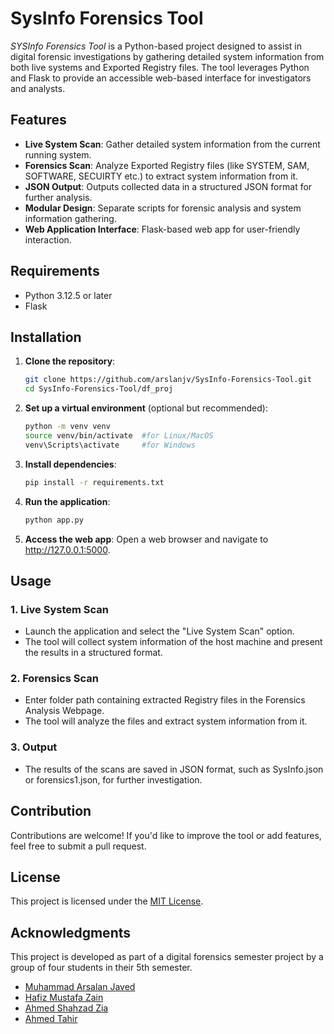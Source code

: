 # SysInfo Forensics Tool

_SYSInfo Forensics Tool_ is a Python-based project designed to assist in digital forensic investigations by gathering detailed system information from both live systems and Exported Registry files. The tool leverages Python and Flask to provide an accessible web-based interface for investigators and analysts.

## Features

- **Live System Scan**: Gather detailed system information from the current running system.
- **Forensics Scan**: Analyze Exported Registry files (like SYSTEM, SAM, SOFTWARE, SECUIRTY etc.) to extract system information from it.
- **JSON Output**: Outputs collected data in a structured JSON format for further analysis.
- **Modular Design**: Separate scripts for forensic analysis and system information gathering.
- **Web Application Interface**: Flask-based web app for user-friendly interaction.

## Requirements

- Python 3.12.5 or later
- Flask

## Installation

1. **Clone the repository**:

   ```bash
   git clone https://github.com/arslanjv/SysInfo-Forensics-Tool.git
   cd SysInfo-Forensics-Tool/df_proj
   ```

2. **Set up a virtual environment** (optional but recommended):

   ```bash
   python -m venv venv
   source venv/bin/activate  #for Linux/MacOS
   venv\Scripts\activate     #for Windows
   ```

3. **Install dependencies**:

   ```bash
   pip install -r requirements.txt
   ```

4. **Run the application**:

   ```bash
   python app.py
   ```

5. **Access the web app**:
   Open a web browser and navigate to http://127.0.0.1:5000.

## Usage

### 1. Live System Scan

- Launch the application and select the "Live System Scan" option.
- The tool will collect system information of the host machine and present the results in a structured format.

### 2. Forensics Scan

- Enter folder path containing extracted Registry files in the Forensics Analysis Webpage.
- The tool will analyze the files and extract system information from it.

### 3. Output

- The results of the scans are saved in JSON format, such as SysInfo.json or forensics1.json, for further investigation.

## Contribution

Contributions are welcome! If you'd like to improve the tool or add features, feel free to submit a pull request.

## License

This project is licensed under the [MIT License](../LICENSE).

## Acknowledgments

This project is developed as part of a digital forensics semester project by a group of four students in their 5th semester.

- [Muhammad Arsalan Javed](https://github.com/arslanjv)
- [Hafiz Mustafa Zain](https://github.com/mustafaazain)
- [Ahmed Shahzad Zia](https://github.com/ChapriCheater)
- [Ahmed Tahir]()
